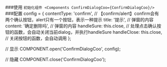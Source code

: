 ###使用
    ```
    初始化组件
    <Components ConfirmDialogCoo={ConfirmDialogCoo}/>
    ```
###配置
config = {
    contentType: 'confirm', // 【confirm/alert】confirm会有两个确认按钮，alert只有一个按钮，表示一种提示
    title: '提示', // 弹窗的内容
    content: '确定删除吗', // 弹窗的内容
    handleSure: this.close, // 处理点击确认按钮的函数，会自动关闭当前dialog，并执行handleSure
    handleClose: this.close, // 关闭按钮的函数，会自动调用
};

// 显示
COMPONENT.open('ConfirmDialogCoo', config);

// 隐藏
COMPONENT.close('ConfirmDialogCoo');